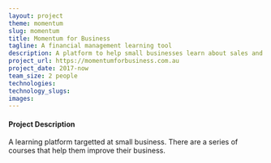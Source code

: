 ```yaml
---
layout: project
theme: momentum
slug: momentum
title: Momentum for Business
tagline: A financial management learning tool
description: A platform to help small businesses learn about sales and business process
project_url: https://momentumforbusiness.com.au
project_date: 2017-now
team_size: 2 people
technologies:
technology_slugs:
images:
---
```


#### Project Description


A learning platform targetted at small business. There are a series of courses that help them improve their business.
